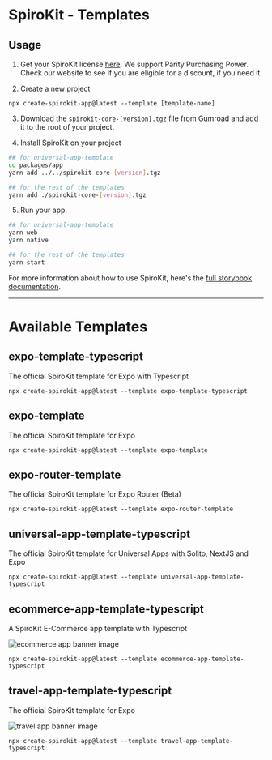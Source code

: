 # SpiroKit - Templates

## Usage

1. Get your SpiroKit license [here](https://spirokit.com). We support Parity Purchasing Power. Check our website to see if you are eligible for a discount, if you need it.

2. Create a new project

`npx create-spirokit-app@latest --template [template-name]`

3. Download the `spirokit-core-[version].tgz` file from Gumroad and add it to the root of your project.

4. Install SpiroKit on your project

```sh
## for universal-app-template
cd packages/app
yarn add ../../spirokit-core-[version].tgz

## for the rest of the templates
yarn add ./spirokit-core-[version].tgz
```

5. Run your app.

```sh
## for universal-app-template
yarn web
yarn native

## for the rest of the templates
yarn start
```

For more information about how to use SpiroKit, here's the [full storybook documentation](https://docs.spirokit.com).

---

# Available Templates

## expo-template-typescript

The official SpiroKit template for Expo with Typescript

```
npx create-spirokit-app@latest --template expo-template-typescript
```

## expo-template

The official SpiroKit template for Expo

```
npx create-spirokit-app@latest --template expo-template
```

## expo-router-template

The official SpiroKit template for Expo Router (Beta)

```
npx create-spirokit-app@latest --template expo-router-template
```

## universal-app-template-typescript

The official SpiroKit template for Universal Apps with Solito, NextJS and Expo

```
npx create-spirokit-app@latest --template universal-app-template-typescript
```

## ecommerce-app-template-typescript

A SpiroKit E-Commerce app template with Typescript

![ecommerce app banner image](https://i.imgur.com/qEsULxj.jpg)

```
npx create-spirokit-app@latest --template ecommerce-app-template-typescript
```

## travel-app-template-typescript

The official SpiroKit template for Expo

![travel app banner image](https://i.imgur.com/0jCWLrc.png)

```
npx create-spirokit-app@latest --template travel-app-template-typescript
```
